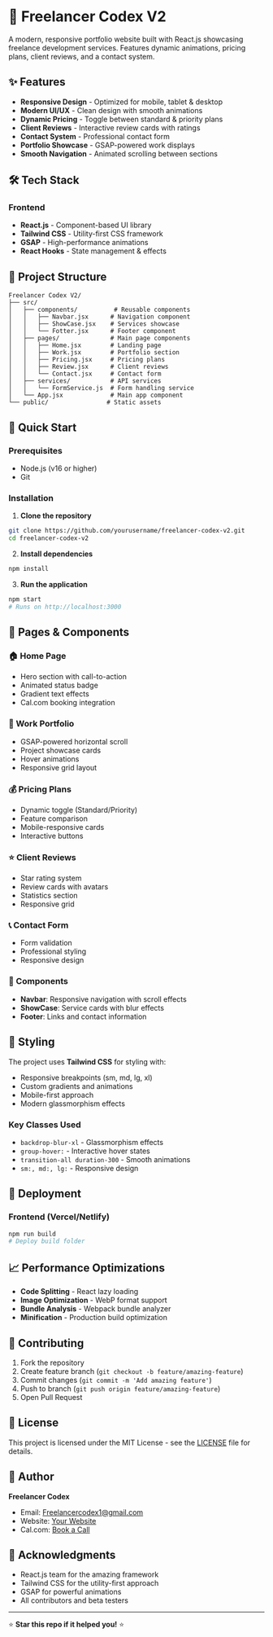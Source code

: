 # 🚀 Freelancer Codex V2

A modern, responsive portfolio website built with React.js showcasing freelance development services. Features dynamic animations, pricing plans, client reviews, and a contact system.

## ✨ Features

- **Responsive Design** - Optimized for mobile, tablet & desktop
- **Modern UI/UX** - Clean design with smooth animations
- **Dynamic Pricing** - Toggle between standard & priority plans
- **Client Reviews** - Interactive review cards with ratings
- **Contact System** - Professional contact form
- **Portfolio Showcase** - GSAP-powered work displays
- **Smooth Navigation** - Animated scrolling between sections

## 🛠️ Tech Stack

### Frontend

- **React.js** - Component-based UI library
- **Tailwind CSS** - Utility-first CSS framework
- **GSAP** - High-performance animations
- **React Hooks** - State management & effects

## 📁 Project Structure

```
Freelancer Codex V2/
├── src/
│   ├── components/          # Reusable components
│   │   ├── Navbar.jsx      # Navigation component
│   │   ├── ShowCase.jsx    # Services showcase
│   │   └── Fotter.jsx      # Footer component
│   ├── pages/              # Main page components
│   │   ├── Home.jsx        # Landing page
│   │   ├── Work.jsx        # Portfolio section
│   │   ├── Pricing.jsx     # Pricing plans
│   │   ├── Review.jsx      # Client reviews
│   │   └── Contact.jsx     # Contact form
│   ├── services/           # API services
│   │   └── FormService.js  # Form handling service
│   └── App.jsx             # Main app component
└── public/                # Static assets
```

## 🚀 Quick Start

### Prerequisites

- Node.js (v16 or higher)
- Git

### Installation

1. **Clone the repository**

```bash
git clone https://github.com/yourusername/freelancer-codex-v2.git
cd freelancer-codex-v2
```

2. **Install dependencies**

```bash
npm install
```

3. **Run the application**

```bash
npm start
# Runs on http://localhost:3000
```

## 📱 Pages & Components

### 🏠 Home Page

- Hero section with call-to-action
- Animated status badge
- Gradient text effects
- Cal.com booking integration

### 💼 Work Portfolio

- GSAP-powered horizontal scroll
- Project showcase cards
- Hover animations
- Responsive grid layout

### 💰 Pricing Plans

- Dynamic toggle (Standard/Priority)
- Feature comparison
- Mobile-responsive cards
- Interactive buttons

### ⭐ Client Reviews

- Star rating system
- Review cards with avatars
- Statistics section
- Responsive grid

### 📞 Contact Form

- Form validation
- Professional styling
- Responsive design

### 🧩 Components

- **Navbar**: Responsive navigation with scroll effects
- **ShowCase**: Service cards with blur effects
- **Footer**: Links and contact information

## 🎨 Styling

The project uses **Tailwind CSS** for styling with:

- Responsive breakpoints (sm, md, lg, xl)
- Custom gradients and animations
- Mobile-first approach
- Modern glassmorphism effects

### Key Classes Used

- `backdrop-blur-xl` - Glassmorphism effects
- `group-hover:` - Interactive hover states
- `transition-all duration-300` - Smooth animations
- `sm:, md:, lg:` - Responsive design

## 🚀 Deployment

### Frontend (Vercel/Netlify)

```bash
npm run build
# Deploy build folder
```

## 📈 Performance Optimizations

- **Code Splitting** - React lazy loading
- **Image Optimization** - WebP format support
- **Bundle Analysis** - Webpack bundle analyzer
- **Minification** - Production build optimization

## 🤝 Contributing

1. Fork the repository
2. Create feature branch (`git checkout -b feature/amazing-feature`)
3. Commit changes (`git commit -m 'Add amazing feature'`)
4. Push to branch (`git push origin feature/amazing-feature`)
5. Open Pull Request

## 📝 License

This project is licensed under the MIT License - see the [LICENSE](LICENSE) file for details.

## 👤 Author

**Freelancer Codex**

- Email: Freelancercodex1@gmail.com
- Website: [Your Website](https://your-website.com)
- Cal.com: [Book a Call](https://cal.com/freelancercodex/30min)

## 🙏 Acknowledgments

- React.js team for the amazing framework
- Tailwind CSS for the utility-first approach
- GSAP for powerful animations
- All contributors and beta testers

---

⭐ **Star this repo if it helped you!** ⭐
